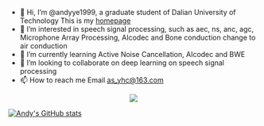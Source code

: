 - 👋 Hi, I’m @andyye1999, a graduate student of Dalian University of Technology This is my [homepage](https://andyye1999.github.io)  
- 👀 I’m interested in speech signal processing, such as aec, ns, anc, agc, Microphone Array Processing, AIcodec and Bone conduction change to air conduction
- 🌱 I’m currently learning Active Noise Cancellation, AIcodec and BWE
- 💞️ I’m looking to collaborate on deep learning on speech signal processing
- 📫 How to reach me Email as_yhc@163.com  

<div align="center"> <img src="https://visitor-badge.glitch.me/badge?page_id=andyye1999" /> </div>  

[![Andy's GitHub stats](https://github-readme-stats.vercel.app/api?username=andyye1999)](https://github.com/anuraghazra/github-readme-stats)  

<!---
andyye1999/andyye1999 is a ✨ special ✨ repository because its `README.md` (this file) appears on your GitHub profile.
You can click the Preview link to take a look at your changes.
--->
